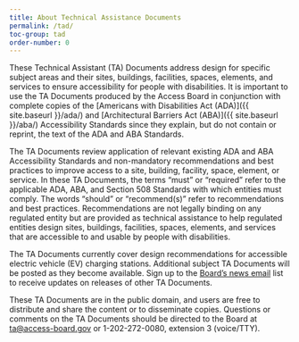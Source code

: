 ```yaml
---
title: About Technical Assistance Documents
permalink: /tad/
toc-group: tad
order-number: 0
---
```


These Technical Assistant (TA) Documents address design for specific subject areas and their sites, buildings, facilities, spaces, elements, and services to ensure accessibility for people with disabilities. It is important to use the TA Documents produced by the Access Board in conjunction with complete copies of the [Americans with Disabilities Act (ADA)]({{ site.baseurl }}/ada/) and [Architectural Barriers Act (ABA)]({{ site.baseurl }}/aba/) Accessibility Standards since they explain, but do not contain or reprint, the text of the ADA and ABA Standards. 

The TA Documents review application of relevant existing ADA and ABA Accessibility Standards and non-mandatory recommendations and best practices to improve access to a site, building, facility, space, element, or service. In these TA Documents, the terms “must” or “required” refer to the applicable ADA, ABA, and Section 508 Standards with which entities must comply. The words “should” or “recommend(s)” refer to recommendations and best practices. Recommendations are not legally binding on any regulated entity but are provided as technical assistance to help regulated entities design sites, buildings, facilities, spaces, elements, and services that are accessible to and usable by people with disabilities.

The TA Documents currently cover design recommendations for accessible electric vehicle (EV) charging stations. Additional subject TA Documents will be posted as they become available. Sign up to the [Board’s news email](https://public.govdelivery.com/accounts/USACCESS/subscriber/new?topic_id=USACCESS_1) list to receive updates on releases of other TA Documents.

These TA Documents are in the public domain, and users are free to distribute and share the content or to disseminate copies. Questions or comments on the TA Documents should be directed to the Board at <ta@access-board.gov> or 1-202-272-0080, extension 3 (voice/TTY).

